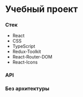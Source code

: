<h1>Учебный проект</h1>
<h3>Стек</h3>
<ul>
  <li>React</li>
  <li>CSS</li>
  <li>TypeScript</li>
  <li>Redux-Toolkit</li>
  <li>React-Router-DOM</li>
  <li>React-Icons</li>
</ul>
<h3>API</h3>
<h3>Без архитектуры</h3>
